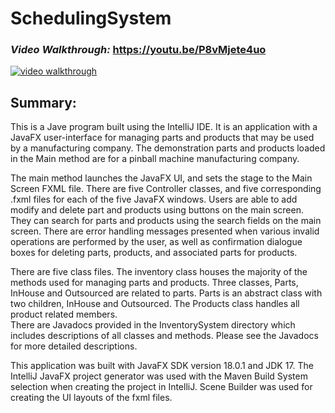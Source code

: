# SchedulingSystem

### <em>Video Walkthrough: </em>https://youtu.be/P8vMjete4uo
<a href="https://youtu.be/YN203X8kfw0">
<img src="https://user-images.githubusercontent.com/107213928/219811122-a2a6f50a-838b-40e3-a973-f5610db1126e.png" alt="video walkthrough"></a>


## Summary:
This is a Jave program built using the IntelliJ IDE.  It is an application with a JavaFX user-interface for managing parts and products that may be used by a manufacturing company. The demonstration parts and products loaded in the Main method are for a pinball machine manufacturing company.

The main method launches the JavaFX UI, and sets the stage to the Main Screen FXML file. There are five Controller classes, and five corresponding .fxml files for
each of the five JavaFX windows. Users are able to add modify and delete part and products using buttons on the main screen. They can search for parts and products
using the search fields on the main screen. There are error handling messages presented when various invalid operations are performed by the user, as well as
confirmation dialogue boxes for deleting parts, products, and associated parts for products.  

There are five class files.  The inventory class houses the majority of the methods used for managing parts and products. Three classes, Parts, InHouse and Outsourced
are related to parts. Parts is an abstract class with two children, InHouse and Outsourced. The Products class handles all product related members.  
There are Javadocs provided in the InventorySystem directory which includes descriptions of all classes and methods. Please see the Javadocs for more detailed descriptions.  

This application was built with JavaFX SDK version 18.0.1 and JDK 17.  The IntelliJ JavaFX project generator was used with the Maven Build System selection when creating the project in IntelliJ.  Scene Builder was used for creating the UI layouts of the fxml files.
